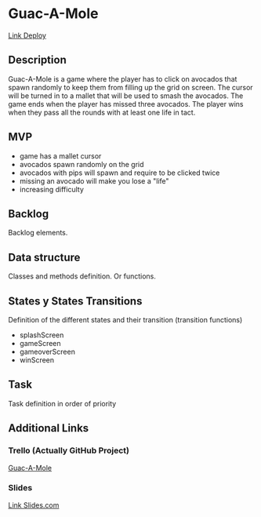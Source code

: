 # Guac-A-Mole

[Link Deploy](http://github.com)


## Description
Guac-A-Mole is a game where the player has to click on avocados that spawn randomly to keep them from filling up the grid on screen. The cursor will be turned in to a mallet that will be used to smash the avocados. The game ends when the player has missed three avocados. The player wins when they pass all the rounds with at least one life in tact. 


## MVP
- game has a mallet cursor
- avocados spawn randomly on the grid
- avocados with pips will spawn and require to be clicked twice 
- missing an avocado will make you lose a "life" 
- increasing difficulty

## Backlog
Backlog elements.


## Data structure
Classes and methods definition. Or functions.


## States y States Transitions
Definition of the different states and their transition (transition functions)

- splashScreen
- gameScreen
- gameoverScreen
- winScreen


## Task
Task definition in order of priority


## Additional Links


### Trello (Actually GitHub Project)
[Guac-A-Mole](https://github.com/JesseVermeulen123/Guac-A-Mole/projects/1)


### Slides
[Link Slides.com](http://slides.com)
